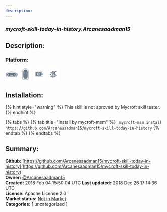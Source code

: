 ```yaml
---
description: 
---
```


### _mycroft-skill-today-in-history.Arcanesaadman15_  
## Description:  
  
  
### Platform:  
 ![Mark I](../.gitbook/assets/mark-1-icon.png)  ![Mark II](../.gitbook/assets/mark-2-icon.png)  ![Picroft](../.gitbook/assets/picroft-icon.png)  ![plasmoid](../.gitbook/assets/kde.png)   
## Installation:  
{% hint style="warning" %}
This skill is not aproved by Mycroft skill tester.
{% endhint %}
    
{% tabs %}
{% tab title="Install by mycroft-msm" %}
``` mycroft-msm install https://github.com/Arcanesaadman15/mycroft-skill-today-in-history```
{% endtab %}
  {% endtabs %}
    
## Summary:  
**Github:** [https://github.com/Arcanesaadman15/mycroft-skill-today-in-history](https://github.com/Arcanesaadman15/mycroft-skill-today-in-history)  
**Owner:** [@Arcanesaadman15](https://github.com/Arcanesaadman15)  
**Created:** 2018 Feb 04 15:50:04 UTC  **Last updated:** 2018 Dec 26 17:14:36 UTC  
**License:** Apache License 2.0  
**Market status:** [Not in Market](https://market.mycroft.ai/skill/)  
**Categories:** [ uncategorized ]   
